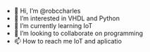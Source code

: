- 👋 Hi, I’m @robccharles
- 👀 I’m interested in VHDL and Python
- 🌱 I’m currently learning IoT
- 💞️ I’m looking to collaborate on programming
- 📫 How to reach me IoT and aplicatio

<!---
robccharles/robccharles is a ✨ special ✨ repository because its `README.md` (this file) appears on your GitHub profile.
You can click the Preview link to take a look at your changes.
--->
